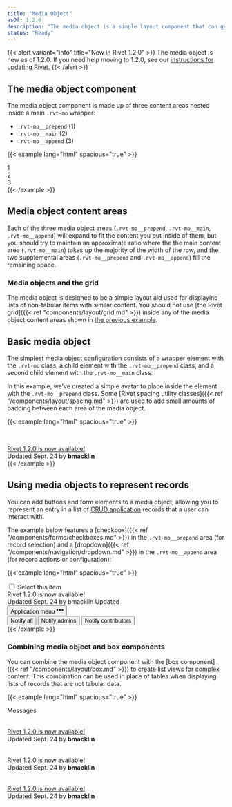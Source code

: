 ```yaml
---
title: "Media Object"
asOf: 1.2.0
description: "The media object is a simple layout component that can generally be used to display items in a list of content."
status: "Ready"
---
```

{{< alert variant="info" title="New in Rivet 1.2.0" >}}
The media object is new as of 1.2.0. If you need help moving to 1.2.0, see our [instructions for updating Rivet](/components/#updating-the-rivet-npm-package").
{{< /alert >}}

## The media object component
The media object component is made up of three content areas nested inside a main `.rvt-mo` wrapper:

- `.rvt-mo__prepend` (1)
- `.rvt-mo__main` (2)
- `.rvt-mo__append` (3)

{{< example lang="html" spacious="true" >}}<!--
  These background-color utility classes are used for
   demo purposes only here.
-->
<div class="rvt-mo">
  <div class="rvt-mo__prepend rvt-bg-blue rvt-p-all-md">
    1
  </div>
  <div class="rvt-mo__main rvt-bg-green rvt-p-all-md">
    2
  </div>
  <div class="rvt-mo__append rvt-bg-orange rvt-p-all-md">
    3
  </div>
</div>
{{< /example >}}

## Media object content areas
Each of the three media object areas (`.rvt-mo__prepend`, `.rvt-mo__main`, `.rvt-mo__append`) will expand to fit the content you put inside of them, but you should try to maintain an approximate ratio where the the main content area (`.rvt-mo__main`) takes up the majority of the width of the row, and the two supplemental areas (`.rvt-mo__prepend` and `.rvt-mo__append`) fill the remaining space.

### Media objects and the grid
The media object is designed to be a simple layout aid used for displaying lists of non-tabular items with similar content. You should not use [the Rivet grid]({{< ref "components/layout/grid.md" >}}) inside any of the media object content areas shown in [the previous example](#the-media-object-component).

## Basic media object
The simplest media object configuration consists of a wrapper element with the `.rvt-mo` class, a child element with the `.rvt-mo__prepend` class, and a second child element with the `.rvt-mo__main` class.

In this example, we've created a simple avatar to place inside the element with the `.rvt-mo__prepend` class. Some [Rivet spacing utility classes]({{< ref "/components/layout/spacing.md" >}}) are used to add small amounts of padding between each area of the media object.

{{< example lang="html" spacious="true" >}}<div class="rvt-mo">
  <div class="rvt-mo__prepend">
    <!-- Inline styles are for demo purposes only -->
    <div style="width: 2rem; height: 2rem; border-radius: 999rem; overflow: hidden;" class="rvt-m-right-sm">
      <img src="https://www.fillmurray.com/g/200/200" alt="">
    </div>
  </div>
  <div class="rvt-mo__main">
    <a href="#" class="rvt-link-bold rvt-ts-18">Rivet 1.2.0 is now available!</a>
    <div class="rvt-ts-14">Updated Sept. 24 by <strong>bmacklin</strong></div>
  </div>
</div>
{{< /example >}}

## Using media objects to represent records
You can add buttons and form elements to a media object, allowing you to represent an entry in a list of [CRUD application](https://en.wikipedia.org/wiki/Create,_read,_update_and_delete) records that a user can interact with.

The example below features a [checkbox]({{< ref "/components/forms/checkboxes.md" >}}) in the `.rvt-mo__prepend` area (for record selection) and a [dropdown]({{< ref "/components/navigation/dropdown.md" >}}) in the `.rvt-mo__append` area (for record actions or configuration):

{{< example lang="html" spacious="true" >}}<div class="rvt-mo">
  <div class="rvt-mo__prepend">
    <input id="check-1" type="checkbox" aria-describedby="option-1-title">
    <label for="check-1">
      <span class="rvt-sr-only">Select this item</span>
    </label>
  </div>
  <div class="rvt-mo__main">
    <div href="#" class="rvt-text-bold rvt-ts-18" id="option-1-title">Rivet 1.2.0 is now available!</div>
    <div>
      <span class="rvt-ts-14">Updated Sept. 24 by bmacklin</span>
      <span class="rvt-badge">Updated</span>
    </div>
  </div>
  <div class="rvt-mo__append">
    <div class="rvt-dropdown">
      <button class="rvt-button rvt-button--small rvt-button--plain" type="button" data-dropdown-toggle="dropdown-1"
        aria-haspopup="true" aria-expanded="false">
        <span class="rvt-sr-only">Application menu</span>
        <svg xmlns="http://www.w3.org/2000/svg" width="16" height="16" viewBox="0 0 16 16">
          <g fill="currentColor">
            <circle cx="8" cy="8" r="2"></circle>
            <circle cx="14" cy="8" r="2"></circle>
            <circle cx="2" cy="8" r="2"></circle>
          </g>
        </svg>
      </button>
      <div class="rvt-dropdown__menu rvt-dropdown__menu--right" id="dropdown-1" role="menu" aria-hidden="true">
        <button type="button" role="menuitemradio">Notify all</button>
        <button type="button" role="menuitemradio" aria-checked="true">Notify admins</button>
        <button type="button" role="menuitemradio">Notify contributors</button>
      </div>
    </div>
  </div>
</div>
{{< /example >}}

### Combining media object and box components
You can combine the media object component with the [box component]({{< ref "/components/layout/box.md" >}}) to create list views for complex content. This combination can be used in place of tables when displaying lists of records that are not tabular data.

{{< example lang="html" spacious="true" >}}<div class="rvt-box">
  <div class="rvt-box__header">
    Messages
  </div>
  <div class="rvt-box__row">
    <div class="rvt-mo">
      <div class="rvt-mo__prepend">
        <div style="width: 2rem; height: 2rem; border-radius: 999rem; overflow: hidden;" class="rvt-m-right-sm">
          <img src="https://www.fillmurray.com/g/200/200" alt="">
        </div>
      </div>
      <div class="rvt-mo__main">
        <a href="#" class="rvt-link-bold rvt-ts-18">Rivet 1.2.0 is now available!</a>
        <div class="rvt-ts-14">Updated Sept. 24 by <strong>bmacklin</strong></div>
      </div>
    </div>
  </div>
  <div class="rvt-box__row">
    <div class="rvt-mo">
      <div class="rvt-mo__prepend">
        <div style="width: 2rem; height: 2rem; border-radius: 999rem; overflow: hidden;" class="rvt-m-right-sm">
          <img src="https://www.fillmurray.com/g/200/200" alt="">
        </div>
      </div>
      <div class="rvt-mo__main">
        <a href="#" class="rvt-link-bold rvt-ts-18">Rivet 1.2.0 is now available!</a>
        <div class="rvt-ts-14">Updated Sept. 24 by <strong>bmacklin</strong></div>
      </div>
    </div>
  </div>
  <div class="rvt-box__row">
    <div class="rvt-mo">
      <div class="rvt-mo__prepend">
        <div style="width: 2rem; height: 2rem; border-radius: 999rem; overflow: hidden;" class="rvt-m-right-sm">
          <img src="https://www.fillmurray.com/g/200/200" alt="">
        </div>
      </div>
      <div class="rvt-mo__main">
        <a href="#" class="rvt-link-bold rvt-ts-18">Rivet 1.2.0 is now available!</a>
        <div class="rvt-ts-14">Updated Sept. 24 by <strong>bmacklin</strong></div>
      </div>
    </div>
  </div>
</div>
